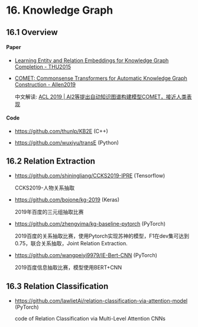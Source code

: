 # 16. Knowledge Graph

## 16.1 Overview

#### Paper

- [Learning Entity and Relation Embeddings for Knowledge Graph Completion - THU2015](http://nlp.csai.tsinghua.edu.cn/~lzy/publications/aaai2015_transr.pdf)

- [COMET: Commonsense Transformers for Automatic Knowledge Graph Construction - Allen2019](https://arxiv.org/abs/1906.05317)

    中文解读: [ACL 2019 | AI2等提出自动知识图谱构建模型COMET，接近人类表现](https://mp.weixin.qq.com/s/TKGQxPBA1XVNxR4nVtl8mg)


#### Code

- <https://github.com/thunlp/KB2E> (C++)

- <https://github.com/wuxiyu/transE> (Python)


## 16.2 Relation Extraction

- <https://github.com/shiningliang/CCKS2019-IPRE> (Tensorflow)

    CCKS2019-人物关系抽取

- <https://github.com/bojone/kg-2019> (Keras)

    2019年百度的三元组抽取比赛

- <https://github.com/zhengyima/kg-baseline-pytorch> (PyTorch)

    2019百度的关系抽取比赛，使用Pytorch实现苏神的模型，F1在dev集可达到0.75，联合关系抽取，Joint Relation Extraction.

- <https://github.com/wangpeiyi9979/IE-Bert-CNN> (PyTorch)

    2019百度信息抽取比赛，模型使用BERT+CNN


## 16.3 Relation Classification

- <https://github.com/lawlietAi/relation-classification-via-attention-model> (PyTorch)

    code of Relation Classification via Multi-Level Attention CNNs
